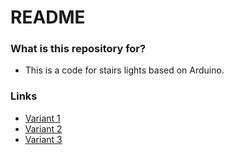 # README #

### What is this repository for? ###

* This is a code for stairs lights based on Arduino.

### Links ###
* [Variant 1](http://ekhlakov.blogspot.de/2014/08/blog-post.html)
* [Variant 2](http://ekhlakov.blogspot.de/2014/09/1.html)
* [Variant 3](http://mysku.ru/blog/ebay/36155.html)

